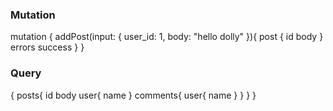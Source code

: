 ### Mutation

mutation {
  addPost(input: {
    user_id: 1,
    body:    "hello dolly"
  }){
    post {
      id
      body
    }
    errors
    success
  }
}
### Query
{
  posts{
    id
    body
    user{
      name
    }
    comments{
      user{
        name
      }
    }
  }
}